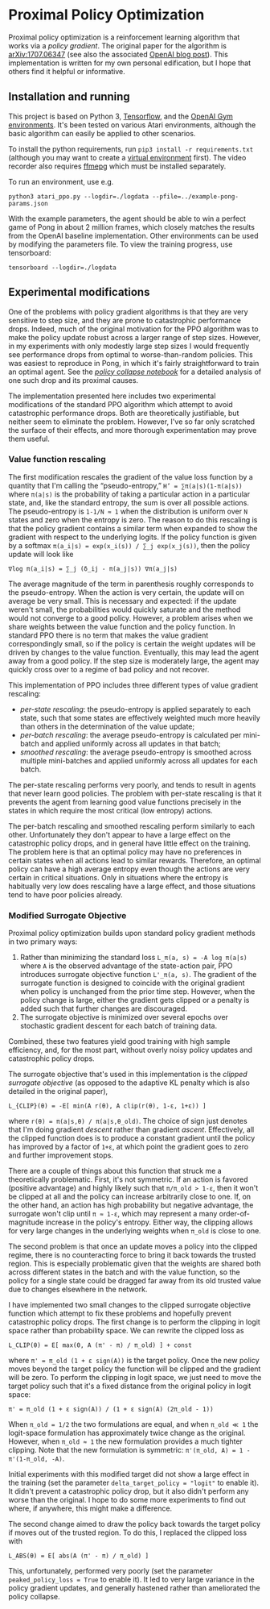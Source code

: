 # Proximal Policy Optimization

Proximal policy optimization is a reinforcement learning algorithm that works via a *policy gradient*. The original paper for the algorithm is [arXiv:1707.06347](https://arxiv.org/abs/1707.06347) (see also the associated [OpenAI blog post](https://blog.openai.com/openai-baselines-ppo/)). This implementation is written for my own personal edification, but I hope that others find it helpful or informative.


## Installation and running

This project is based on Python 3, [Tensorflow](https://www.tensorflow.org), and the [OpenAI Gym environments](https://gym.openai.com). It's been tested on various Atari environments, although the basic algorithm can easily be applied to other scenarios.

To install the python requirements, run `pip3 install -r requirements.txt` (although you may want to create a [virtual environment](https://docs.python.org/3/tutorial/venv.html) first). The video recorder also requires [ffmepg](https://ffmpeg.org) which must be installed separately.

To run an environment, use e.g.

    python3 atari_ppo.py --logdir=./logdata --pfile=../example-pong-params.json

With the example parameters, the agent should be able to win a perfect game of Pong in about 2 million frames, which closely matches the results from the OpenAI baseline implementation. Other environments can be used by modifying the parameters file. To view the training progress, use tensorboard:

    tensorboard --logdir=./logdata


## Experimental modifications

One of the problems with policy gradient algorithms is that they are very sensitive to step size, and they are prone to catastrophic performance drops. Indeed, much of the original motivation for the PPO algorithm was to make the policy update robust across a larger range of step sizes. However, in my experiments with only modestly large step sizes I would frequently see performance drops from optimal to worse-than-random policies. This was easiest to reproduce in Pong, in which it's fairly straightforward to train an optimal agent. See the *[policy collapse notebook](./policy_collapse_analysis.ipynb)* for a detailed analysis of one such drop and its proximal causes.

The implementation presented here includes two experimental modifications of the standard PPO algorithm which attempt to avoid catastrophic performance drops. Both are theoretically justifiable, but neither seem to eliminate the problem. However, I've so far only scratched the surface of their effects, and more thorough experimentation may prove them useful.

### Value function rescaling

The first modification rescales the gradient of the value loss function by a quantity that I'm calling the “pseudo-entropy,” `H’ = ∑π(a|s)(1-π(a|s))` where `π(a|s)` is the probability of taking a particular action in a particular state, and, like the standard entropy, the sum is over all possible actions. The pseudo-entropy is `1-1/N ≈ 1` when the distribution is uniform over `N` states and zero when the entropy is zero. The reason to do this rescaling is that the policy gradient contains a similar term when expanded to show the gradient with respect to the underlying logits. If the policy function is given by a softmax `π(a_i|s) = exp(x_i(s)) / ∑_j exp(x_j(s))`, then the policy update will look like

    ∇log π(a_i|s) = ∑_j (δ_ij - π(a_j|s)) ∇π(a_j|s)

The average magnitude of the term in parenthesis roughly corresponds to the pseudo-entropy. When the action is very certain, the update will on average be very small. This is necessary and expected: if the update weren't small, the probabilities would quickly saturate and the method would not converge to a good policy. However, a problem arises when we share weights between the value function and the policy function. In standard PPO there is no term that makes the value gradient correspondingly small, so if the policy is certain the weight updates will be driven by changes to the value function. Eventually, this may lead the agent away from a good policy. If the step size is moderately large, the agent may quickly cross over to a regime of bad policy and not recover.

This implementation of PPO includes three different types of value gradient rescaling:

- *per-state rescaling*: the pseudo-entropy is applied separately to each state, such that some states are effectively weighted much more heavily than others in the determination of the value update;
- *per-batch rescaling*: the average pseudo-entropy is calculated per mini-batch and applied uniformly across all updates in that batch;
- *smoothed rescaling*: the average pseudo-entropy is smoothed across multiple mini-batches and applied uniformly across all updates for each batch.

The per-state rescaling performs very poorly, and tends to result in agents that never learn good policies. The problem with per-state rescaling is that it prevents the agent from learning good value functions precisely in the states in which require the most critical (low entropy) actions.

The per-batch rescaling and smoothed rescaling perform similarly to each other. Unfortunately they don't appear to have a large effect on the catastrophic policy drops, and in general have little effect on the training. The problem here is that an optimal policy may have no preferences in certain states when all actions lead to similar rewards. Therefore, an optimal policy can have a high average entropy even though the actions are very certain in critical situations. Only in situations where the entropy is habitually very low does rescaling have a large effect, and those situations tend to have poor policies already.


### Modified Surrogate Objective

Proximal policy optimization builds upon standard policy gradient methods in two primary ways:

1. Rather than minimizing the standard loss `L_π(a, s) = -A log π(a|s)` where `A` is the observed advantage of the state-action pair, PPO introduces surrogate objective function `L'_π(a, s)`. The gradient of the surrogate function is designed to coincide with the original gradient when policy is unchanged from the prior time step. However, when the policy change is large, either the gradient gets clipped or a penalty is added such that further changes are discouraged.
2. The surrogate objective is minimized over several epochs over stochastic gradient descent for each batch of training data.

Combined, these two features yield good training with high sample efficiency, and, for the most part, without overly noisy policy updates and catastrophic policy drops.

The surrogate objective that's used in this implementation is the *clipped surrogate objective* (as opposed to the adaptive KL penalty which is also detailed in the original paper),

    L_{CLIP}(θ) = -E[ min(A r(θ), A clip(r(θ), 1-ε, 1+ε)) ]

where `r(θ) = π(a|s,θ) / π(a|s,θ_old)`. The choice of sign just denotes that I'm doing gradient *descent* rather than gradient *ascent*. Effectively, all the clipped function does is to produce a constant gradient until the policy has improved by a factor of `1+ε`, at which point the gradient goes to zero and further improvement stops.

There are a couple of things about this function that struck me a theoretically problematic. First, it's not symmetric. If an action is favored (positive advantage) and highly likely such that `π/π_old > 1-ε`, then it won't be clipped at all and the policy can increase arbitrarily close to one. If, on the other hand, an action has high probability but negative advantage, the surrogate won't clip until `π ≈ 1-ε`, which may represent a many order-of-magnitude increase in the policy's entropy. Either way, the clipping allows for very large changes in the underlying weights when `π_old` is close to one.

The second problem is that once an update moves a policy into the clipped regime, there is no counteracting force to bring it back towards the trusted region. This is especially problematic given that the weights are shared both across different states in the batch and with the value function, so the policy for a single state could be dragged far away from its old trusted value due to changes elsewhere in the network.

I have implemented two small changes to the clipped surrogate objective function which attempt to fix these problems and hopefully prevent catastrophic policy drops. The first change is to perform the clipping in logit space rather than probability space. We can rewrite the clipped loss as

    L_CLIP(θ) = E[ max(0, A (π' - π) / π_old) ] + const

where `π' = π_old (1 + ε sign(A))` is the target policy. Once the new policy moves beyond the target policy the function will be clipped and the gradient will be zero. To perform the clipping in logit space, we just need to move the target policy such that it's a fixed distance from the original policy in logit space:

    π' = π_old (1 + ε sign(A)) / (1 + ε sign(A) (2π_old - 1))

When `π_old = 1/2` the two formulations are equal, and when `π_old ≪ 1` the logit-space formulation has approximately twice change as the original. However, when `π_old ≈ 1` the new formulation provides a much tighter clipping. Note that the new formulation is symmetric: `π'(π_old, A) = 1 - π'(1-π_old, -A)`.

Initial experiments with this modified target did not show a large effect in the training (set the parameter `delta_target_policy = "logit"` to enable it). It didn't prevent a catastrophic policy drop, but it also didn't perform any worse than the original. I hope to do some more experiments to find out where, if anywhere, this might make a difference.

The second change aimed to draw the policy back towards the target policy if moves out of the trusted region. To do this, I replaced the clipped loss with

    L_ABS(θ) = E[ abs(A (π' - π) / π_old) ]

This, unfortunately, performed very poorly (set the parameter `peaked_policy_loss = True` to enable it). It led to very large variance in the policy gradient updates, and generally hastened rather than ameliorated the policy collapse.
